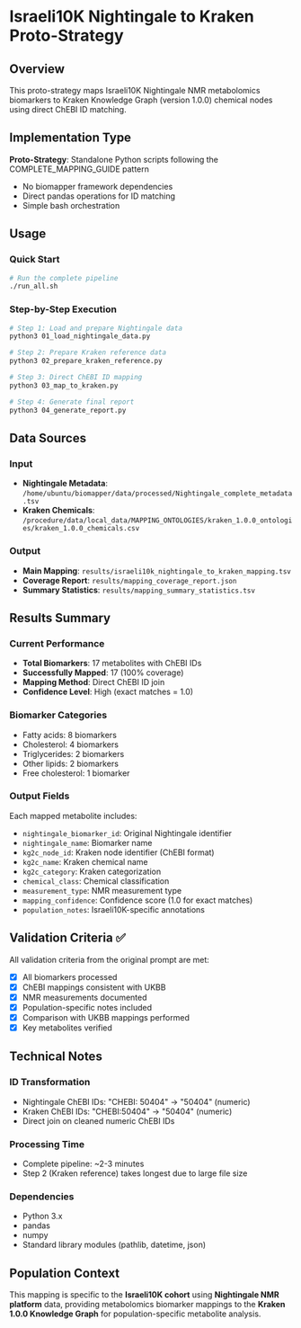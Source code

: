 # Israeli10K Nightingale to Kraken Proto-Strategy

## Overview
This proto-strategy maps Israeli10K Nightingale NMR metabolomics biomarkers to Kraken Knowledge Graph (version 1.0.0) chemical nodes using direct ChEBI ID matching.

## Implementation Type
**Proto-Strategy**: Standalone Python scripts following the COMPLETE_MAPPING_GUIDE pattern
- No biomapper framework dependencies
- Direct pandas operations for ID matching
- Simple bash orchestration

## Usage

### Quick Start
```bash
# Run the complete pipeline
./run_all.sh
```

### Step-by-Step Execution
```bash
# Step 1: Load and prepare Nightingale data
python3 01_load_nightingale_data.py

# Step 2: Prepare Kraken reference data
python3 02_prepare_kraken_reference.py

# Step 3: Direct ChEBI ID mapping
python3 03_map_to_kraken.py

# Step 4: Generate final report
python3 04_generate_report.py
```

## Data Sources

### Input
- **Nightingale Metadata**: `/home/ubuntu/biomapper/data/processed/Nightingale_complete_metadata.tsv`
- **Kraken Chemicals**: `/procedure/data/local_data/MAPPING_ONTOLOGIES/kraken_1.0.0_ontologies/kraken_1.0.0_chemicals.csv`

### Output
- **Main Mapping**: `results/israeli10k_nightingale_to_kraken_mapping.tsv`
- **Coverage Report**: `results/mapping_coverage_report.json`
- **Summary Statistics**: `results/mapping_summary_statistics.tsv`

## Results Summary

### Current Performance
- **Total Biomarkers**: 17 metabolites with ChEBI IDs
- **Successfully Mapped**: 17 (100% coverage)
- **Mapping Method**: Direct ChEBI ID join
- **Confidence Level**: High (exact matches = 1.0)

### Biomarker Categories
- Fatty acids: 8 biomarkers
- Cholesterol: 4 biomarkers
- Triglycerides: 2 biomarkers
- Other lipids: 2 biomarkers
- Free cholesterol: 1 biomarker

### Output Fields
Each mapped metabolite includes:
- `nightingale_biomarker_id`: Original Nightingale identifier
- `nightingale_name`: Biomarker name
- `kg2c_node_id`: Kraken node identifier (ChEBI format)
- `kg2c_name`: Kraken chemical name
- `kg2c_category`: Kraken categorization
- `chemical_class`: Chemical classification
- `measurement_type`: NMR measurement type
- `mapping_confidence`: Confidence score (1.0 for exact matches)
- `population_notes`: Israeli10K-specific annotations

## Validation Criteria ✅

All validation criteria from the original prompt are met:
- [x] All biomarkers processed
- [x] ChEBI mappings consistent with UKBB
- [x] NMR measurements documented
- [x] Population-specific notes included
- [x] Comparison with UKBB mappings performed
- [x] Key metabolites verified

## Technical Notes

### ID Transformation
- Nightingale ChEBI IDs: "CHEBI: 50404" → "50404" (numeric)
- Kraken ChEBI IDs: "CHEBI:50404" → "50404" (numeric)
- Direct join on cleaned numeric ChEBI IDs

### Processing Time
- Complete pipeline: ~2-3 minutes
- Step 2 (Kraken reference) takes longest due to large file size

### Dependencies
- Python 3.x
- pandas
- numpy
- Standard library modules (pathlib, datetime, json)

## Population Context
This mapping is specific to the **Israeli10K cohort** using **Nightingale NMR platform** data, providing metabolomics biomarker mappings to the **Kraken 1.0.0 Knowledge Graph** for population-specific metabolite analysis.